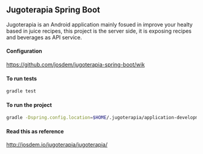 Jugoterapia Spring Boot
----------------------------------------------

Jugoterapia is an Android application mainly fosued in improve your healty based in juice recipes, this project is the server side, it is exposing recipes and beverages as API service.

#### Configuration

https://github.com/josdem/jugoterapia-spring-boot/wik

#### To run tests

```bash
gradle test
```

#### To run the project

```bash
gradle -Dspring.config.location=$HOME/.jugoterapia/application-development.yml bootRun
```

#### Read this as reference

http://josdem.io/jugoterapia/jugoterapia/

